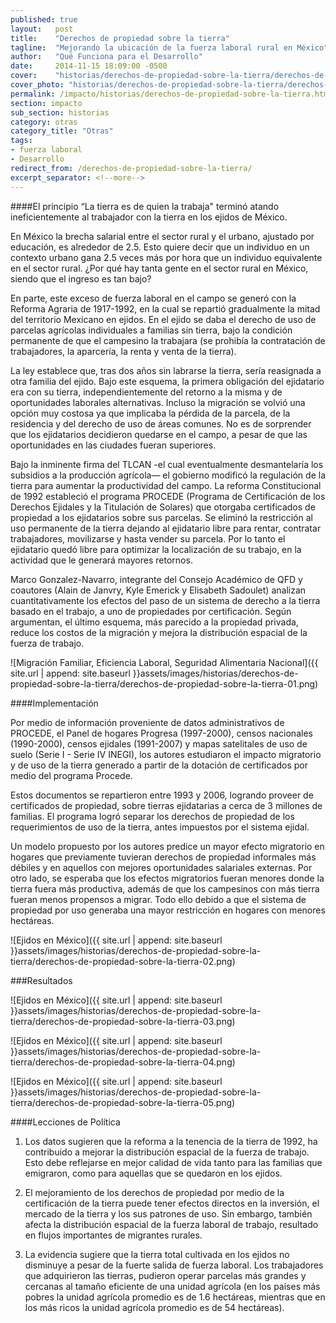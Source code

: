 ```yaml
---
published: true
layout:   post
title:    "Derechos de propiedad sobre la tierra"
tagline:  "Mejorando la ubicación de la fuerza laboral rural en México"
author:   "Qué Funciona para el Desarrollo"
date:     2014-11-15 18:09:00 -0500
cover:    "historias/derechos-de-propiedad-sobre-la-tierra/derechos-de-propiedad-sobre-la-tierra-cover.jpg"
cover_photo: "historias/derechos-de-propiedad-sobre-la-tierra/derechos-de-propiedad-sobre-la-tierra-cover.jpg"
permalink: /impacto/historias/derechos-de-propiedad-sobre-la-tierra.html
section: impacto
sub_section: historias
category: otras
category_title: "Otras"
tags:
- fuerza laboral
- Desarrollo
redirect_from: /derechos-de-propiedad-sobre-la-tierra/
excerpt_separator: <!--more-->
---
```


####El principio “La tierra es de quien la trabaja" terminó atando ineficientemente al trabajador con la tierra en los ejidos de México.

<!--more-->

En México la brecha salarial entre el sector rural y el urbano, ajustado por educación, es alrededor de 2.5. Esto quiere decir que un individuo en un contexto urbano gana 2.5 veces más por hora que un individuo equivalente en el sector rural. ¿Por qué hay tanta gente en el sector rural en México, siendo que el ingreso es tan bajo?

En parte, este exceso de fuerza laboral en el campo se generó con la Reforma Agraria de 1917-1992, en la cual se repartió gradualmente la mitad del territorio Mexicano en ejidos. En el ejido se daba el derecho de uso de parcelas agrícolas individuales a familias sin tierra, bajo la condición permanente de que el campesino la trabajara (se prohibía la contratación de trabajadores, la aparcería, la renta y venta de la tierra).

La ley establece que, tras dos años sin labrarse la tierra, sería reasignada a otra familia del ejido. Bajo este esquema, la primera obligación del ejidatario era con su tierra, independientemente del retorno a la misma y de oportunidades laborales alternativas. Incluso la migración se volvió una opción muy costosa ya que implicaba la pérdida de la parcela, de la residencia y del derecho de uso de áreas comunes. No es de sorprender que los ejidatarios decidieron quedarse en el campo, a pesar de que las oportunidades en las ciudades fueran superiores.

Bajo la inminente firma del TLCAN -el cual eventualmente desmantelaría los subsidios a la producción agrícola— el gobierno modificó la regulación de la tierra para aumentar la productividad del campo. La reforma Constitucional de 1992 estableció el programa PROCEDE (Programa de Certificación de los Derechos Ejidales y la Titulación de Solares) que otorgaba certificados de propiedad a los ejidatarios sobre sus parcelas. Se eliminó la restricción al uso permanente de la tierra dejando al ejidatario libre para rentar, contratar trabajadores, movilizarse y hasta vender su parcela. Por lo tanto el ejidatario quedó libre para optimizar la localización de su trabajo, en la actividad que le generará mayores retornos.

Marco Gonzalez-Navarro, integrante del Consejo Académico de QFD y coautores (Alain de Janvry, Kyle Emerick y Elisabeth Sadoulet) analizan cuantitativamente los efectos del paso de un sistema de derecho a la tierra basado en el trabajo, a uno de propiedades por certificación. Según argumentan, el último esquema, más parecido a la propiedad privada, reduce los costos de la migración y mejora la distribución espacial de la fuerza de trabajo.

![Migración Familiar, Eficiencia Laboral, Seguridad Alimentaria Nacional]({{ site.url | append: site.baseurl }}assets/images/historias/derechos-de-propiedad-sobre-la-tierra/derechos-de-propiedad-sobre-la-tierra-01.png)

####Implementación

Por medio de información proveniente de datos administrativos de PROCEDE, el Panel de hogares Progresa (1997-2000), censos nacionales (1990-2000), censos ejidales (1991-2007) y mapas satelitales de uso de suelo (Serie I - Serie IV INEGI), los autores estudiaron el impacto migratorio y de uso de la tierra generado a partir de la dotación de certificados por medio del programa Procede.

Estos documentos se repartieron entre 1993 y 2006, logrando proveer de certificados de propiedad, sobre tierras ejidatarias a cerca de 3 millones de familias. El programa logró separar los derechos de propiedad de los requerimientos de uso de la tierra, antes impuestos por el sistema ejidal.

Un modelo propuesto por los autores predice un mayor efecto migratorio en hogares que previamente tuvieran derechos de propiedad informales más débiles y en aquellos con mejores oportunidades salariales externas. Por otro lado, se esperaba que los efectos migratorios fueran menores donde la tierra fuera más productiva, además de que los campesinos con más tierra fueran menos propensos a migrar. Todo ello debido a que el sistema de propiedad por uso generaba una mayor restricción en hogares con menores hectáreas.

![Ejidos en México]({{ site.url | append: site.baseurl }}assets/images/historias/derechos-de-propiedad-sobre-la-tierra/derechos-de-propiedad-sobre-la-tierra-02.png)

###Resultados


![Ejidos en México]({{ site.url | append: site.baseurl }}assets/images/historias/derechos-de-propiedad-sobre-la-tierra/derechos-de-propiedad-sobre-la-tierra-03.png)

![Ejidos en México]({{ site.url | append: site.baseurl }}assets/images/historias/derechos-de-propiedad-sobre-la-tierra/derechos-de-propiedad-sobre-la-tierra-04.png)

![Ejidos en México]({{ site.url | append: site.baseurl }}assets/images/historias/derechos-de-propiedad-sobre-la-tierra/derechos-de-propiedad-sobre-la-tierra-05.png)

####Lecciones de Política

1. Los datos sugieren que la reforma a la tenencia de la tierra de 1992, ha contribuido a mejorar la distribución espacial de la fuerza de trabajo. Esto debe reflejarse en mejor calidad de vida tanto para las familias que emigraron, como para aquellas que se quedaron en los ejidos.

2. El mejoramiento de los derechos de propiedad por medio de la certificación de la tierra puede tener efectos directos en la inversión, el mercado de la tierra y los sus patrones de uso. Sin embargo, también afecta la distribución espacial de la fuerza laboral de trabajo, resultado en flujos importantes de migrantes rurales.

3. La evidencia sugiere que la tierra total cultivada en los ejidos no disminuye a pesar de la fuerte salida de fuerza laboral. Los trabajadores que adquirieron las tierras, pudieron operar parcelas más grandes y cercanas al tamaño eficiente de una unidad agrícola (en los países más pobres la unidad agrícola promedio es de 1.6 hectáreas, mientras que en los más ricos la unidad agrícola promedio es de 54 hectáreas).
